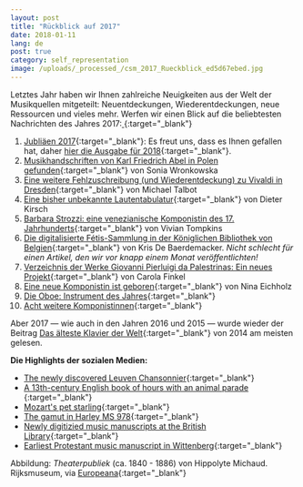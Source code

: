 ```yaml
---
layout: post
title: "Rückblick auf 2017"
date: 2018-01-11
lang: de
post: true
category: self_representation
image: /uploads/_processed_/csm_2017_Rueckblick_ed5d67ebed.jpg
---
```



Letztes Jahr haben wir Ihnen zahlreiche Neuigkeiten aus der Welt der Musikquellen mitgeteilt: Neuentdeckungen, Wiederentdeckungen, neue Ressourcen und vieles mehr. Werfen wir einen Blick auf die beliebtesten Nachrichten des Jahres 2017:[
](http://www.rism.info/en/home/newsdetails/article/64/musical-anniversaries-in-2017.html){:target="_blank"}

1. [Jubliäen 2017](http://www.rism.info/de/home/newsdetails/article/64/musical-anniversaries-in-2017.html){:target="_blank"}: Es freut uns, dass es Ihnen gefallen hat, daher [hier die Ausgabe für 2018](http://www.rism.info/de/home/newsdetails/article/2/musical-anniversaries-in-2018.html){:target="_blank"}.
2. [Musikhandschriften von Karl Friedrich Abel in Polen gefunden](http://www.rism.info/de/home/newsdetails/select/rediscovered/article/64/karl-friedrich-abel-manuscript-found-in-poland.html){:target="_blank"} von Sonia Wronkowska
3. [Eine weitere Fehlzuschreibung (und Wiederentdeckung) zu Vivaldi in Dresden](http://www.rism.info/de/home/newsdetails/select/rism_online_catalog/article/2/yet-another-misattributed-and-rediscovered-vivaldi-work-in-dresden.html){:target="_blank"} von Michael Talbot
4. [Eine bisher unbekannte Lautentabulatur](http://www.rism.info/de/home/newsdetails/article/64/a-previously-unknown-lute-tablature.html){:target="_blank"} von Dieter Kirsch
5. [Barbara Strozzi: eine venezianische Komponistin des 17. Jahrhunderts](http://www.rism.info/de/home/newsdetails/article/64/barbara-strozzi-a-woman-composer-in-17th-century-venice.html){:target="_blank"} von Vivian Tompkins
6. [Die digitalisierte Fétis-Sammlung in der Königlichen Bibliothek von Belgien](http://www.rism.info/de/home/newsdetails/article/2/the-digitized-fetis-collection-at-the-royal-library-of-belgium.html){:target="_blank"} von Kris De Baerdemacker. _Nicht schlecht für einen Artikel, den wir vor knapp einem Monat veröffentlichten!_
7. [Verzeichnis der Werke Giovanni Pierluigi da Palestrinas: Ein neues Projekt](http://www.rism.info/de/home/newsdetails/article/64/catalog-of-the-works-of-giovanni-pierluigi-da-palestrina-a-new-project.html){:target="_blank"} von Carola Finkel
8. [Eine neue Komponistin ist geboren](http://www.rism.info/de/home/newsdetails/article/64/a-new-woman-composer-is-born.html){:target="_blank"} von Nina Eichholz
9. [Die Oboe: Instrument des Jahres](http://www.rism.info/de/home/newsdetails/article/189/the-oboe-instrument-of-the-year.html){:target="_blank"}
10. [Acht weitere Komponistinnen](http://www.rism.info/de/home/newsdetails/article/64/eight-more-women-composers.html){:target="_blank"}

Aber 2017 — wie auch in den Jahren 2016 und 2015 — wurde wieder der Beitrag [Das älteste Klavier der Welt](http://www.rism.info/de/home/newsdetails/article/64/listen-to-the-worlds-oldest-piano.html){:target="_blank"} von 2014 am meisten gelesen.

**Die Highlights der sozialen Medien:**

- [The newly discovered Leuven Chansonnier](http://www.standaard.be/cnt/dmf20170424_02848707){:target="_blank"}
- [A 13th-century English book of hours with an animal parade
](http://publicdomainreview.org/collections/music-in-the-margins-the-funeral-of-reynard-the-fox-13th-century/){:target="_blank"}
- [Mozart's pet starling](http://www.wbur.org/hereandnow/2017/04/13/mozarts-starling){:target="_blank"}
- [The gamut in Harley MS 978](http://www.bl.uk/manuscripts/Viewer.aspx?ref=harley_ms_978_f014r){:target="_blank"}
- [Newly digitizied music manuscripts at the British Library](http://blogs.bl.uk/music/2017/07/digitised-music-manuscripts-summer-2017.html){:target="_blank"}
- [Earliest Protestant music manuscript in Wittenberg](https://www.ub.uni-leipzig.de/ueber-uns/pressemitteilungen/2017-10-05/){:target="_blank"}



Abbildung: _Theaterpubliek_ (ca. 1840 - 1886) von Hippolyte Michaud. Rijksmuseum, via [Europeana](http://europeana.eu/portal/record/90402/SK_A_1745.html){:target="_blank"}



<script type="text/javascript">var switchTo5x=true;</script><script type="text/javascript" src="http://w.sharethis.com/button/buttons.js"></script><script type="text/javascript">stLight.options({publisher: "9b601438-1ce1-49d8-bfd7-9cff5df54c17", doNotHash: false, doNotCopy: false, hashAddressBar: false});</script>